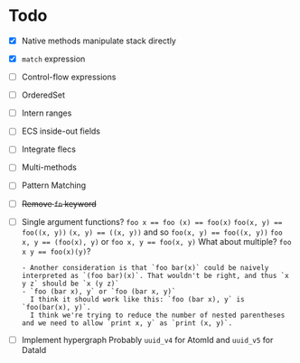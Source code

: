 # Todo

- [x] Native methods manipulate stack directly
- [x] `match` expression
- [ ] Control-flow expressions
- [ ] OrderedSet
- [ ] Intern ranges
- [ ] ECS inside-out fields
- [ ] Integrate flecs
- [ ] Multi-methods
- [ ] Pattern Matching
- [ ] ~~Remove `fn` keyword~~
- [ ] Single argument functions? `foo x == foo (x) == foo(x)`
      `foo(x, y) == foo((x, y))` `(x, y) == ((x, y))` and so
      `foo(x, y) == foo((x, y))` `foo x, y == (foo(x), y)` or
      `foo x, y == foo(x, y)` What about multiple? `foo x y == foo(x)(y)`?

      - Another consideration is that `foo bar(x)` could be naively interpreted as `(foo bar)(x)`. That wouldn't be right, and thus `x y z` should be `x (y z)`
      - `foo (bar x), y` or `foo (bar x, y)`
        I think it should work like this: `foo (bar x), y` is `foo(bar(x), y)`.
        I think we're trying to reduce the number of nested parentheses and we need to allow `print x, y` as `print (x, y)`.

- [ ] Implement hypergraph Probably `uuid_v4` for AtomId and `uuid_v5` for
      DataId
